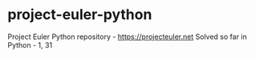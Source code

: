 # project-euler-python
Project Euler Python repository - https://projecteuler.net
Solved so far in Python - 1, 31
